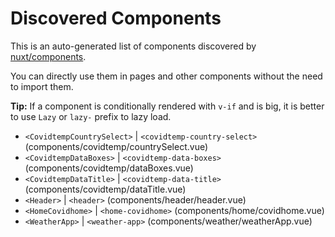# Discovered Components

This is an auto-generated list of components discovered by [nuxt/components](https://github.com/nuxt/components).

You can directly use them in pages and other components without the need to import them.

**Tip:** If a component is conditionally rendered with `v-if` and is big, it is better to use `Lazy` or `lazy-` prefix to lazy load.

- `<CovidtempCountrySelect>` | `<covidtemp-country-select>` (components/covidtemp/countrySelect.vue)
- `<CovidtempDataBoxes>` | `<covidtemp-data-boxes>` (components/covidtemp/dataBoxes.vue)
- `<CovidtempDataTitle>` | `<covidtemp-data-title>` (components/covidtemp/dataTitle.vue)
- `<Header>` | `<header>` (components/header/header.vue)
- `<HomeCovidhome>` | `<home-covidhome>` (components/home/covidhome.vue)
- `<WeatherApp>` | `<weather-app>` (components/weather/weatherApp.vue)
